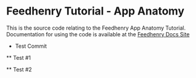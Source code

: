 Feedhenry Tutorial - App Anatomy
================================
This is the source code relating to the Feedhenry App Anatomy Tutorial.
Documentation for using the code is available at the [Feedhenry Docs Site](http://docs.feedhenry.com/getting-started/training-labs/app-anatomy/)

* Test Commit

** Test #1

** Test #2
